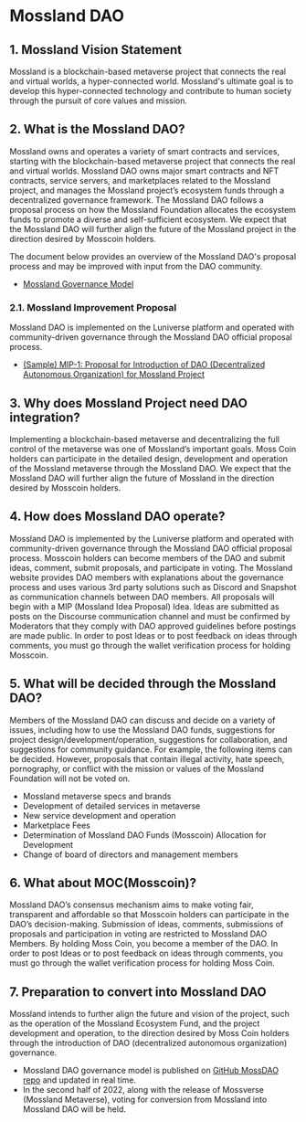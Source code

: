 # Mossland DAO

## 1. Mossland Vision Statement

Mossland is a blockchain-based metaverse project that connects the real and virtual worlds, a hyper-connected world. Mossland's ultimate goal is to develop this hyper-connected technology and contribute to human society through the pursuit of core values and mission.

## 2. What is the Mossland DAO?

Mossland owns and operates a variety of smart contracts and services, starting with the blockchain-based metaverse project that connects the real and virtual worlds. Mossland DAO owns major smart contracts and NFT contracts, service servers, and marketplaces related to the Mossland project, and manages the Mossland project’s ecosystem funds through a decentralized governance framework. The Mossland DAO follows a proposal process on how the Mossland Foundation allocates the ecosystem funds to promote a diverse and self-sufficient ecosystem. We expect that the Mossland DAO will further align the future of the Mossland project in the direction desired by Mosscoin holders.

The document below provides an overview of the Mossland DAO's proposal process and may be improved with input from the DAO community.
- [Mossland Governance Model](Mossland_DAO_Governance.md) 

### 2.1. Mossland Improvement Proposal

Mossland DAO is implemented on the Luniverse platform and operated with community-driven governance through the Mossland DAO official proposal process.

- [(Sample) MIP-1: Proposal for Introduction of DAO (Decentralized Autonomous Organization) for Mossland Project](MIP_Sample.md) 


## 3. Why does Mossland Project need DAO integration?

Implementing a blockchain-based metaverse and decentralizing the full control of the metaverse was one of Mossland’s important goals. Moss Coin holders can participate in the detailed design, development and operation of the Mossland metaverse through the Mossland DAO. We expect that the Mossland DAO will further align the future of Mossland in the direction desired by Mosscoin holders.

## 4. How does Mossland DAO operate? 

Mossland DAO is implemented by the Luniverse platform and operated with community-driven governance through the Mossland DAO official proposal process. Mosscoin holders can become members of the DAO and submit ideas, comment, submit proposals, and participate in voting. The Mossland website provides DAO members with explanations about the governance process and uses various 3rd party solutions such as Discord and Snapshot as communication channels between DAO members. All proposals will begin with a MIP (Mossland Idea Proposal) Idea. Ideas are submitted as posts on the Discourse communication channel and must be confirmed by Moderators that they comply with DAO approved guidelines before postings are made public. In order to post Ideas or to post feedback on ideas through comments, you must go through the wallet verification process for holding Mosscoin.

## 5. What will be decided through the Mossland DAO?

Members of the Mossland DAO can discuss and decide on a variety of issues, including how to use the Mossland DAO funds, suggestions for project design/development/operation, suggestions for collaboration, and suggestions for community guidance. For example, the following items can be decided. However, proposals that contain illegal activity, hate speech, pornography, or conflict with the mission or values of the Mossland Foundation will not be voted on.

- Mossland metaverse specs and brands
- Development of detailed services in metaverse
- New service development and operation
- Marketplace Fees
- Determination of Mossland DAO Funds (Mosscoin) Allocation for Development
- Change of board of directors and management members

## 6. What about MOC(Mosscoin)?

Mossland DAO’s consensus mechanism aims to make voting fair, transparent and affordable so that Mosscoin holders can participate in the DAO’s decision-making. Submission of ideas, comments, submissions of proposals and participation in voting are restricted to Mossland DAO Members. By holding Moss Coin, you become a member of the DAO. In order to post Ideas or to post feedback on ideas through comments, you must go through the wallet verification process for holding Moss Coin.


## 7. Preparation to convert into Mossland DAO 

Mossland intends to further align the future and vision of the project, such as the operation of the Mossland Ecosystem Fund, and the project development and operation, to the direction desired by Moss Coin holders through the introduction of DAO (decentralized autonomous organization) governance.
  - Mossland DAO governance model is published on [GitHub MossDAO repo](https://github.com/mossland/MossDAO) and updated in real time.
  - In the second half of 2022, along with the release of Mossverse (Mossland Metaverse), voting for conversion from Mossland into Mossland DAO will be held.
